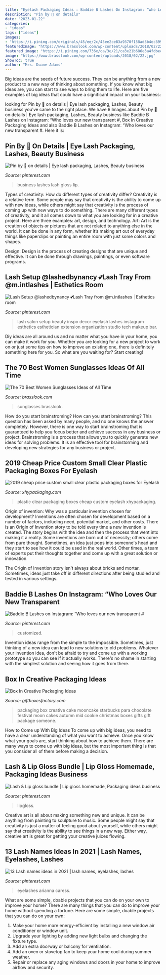 ```yaml
---
title: "Eyelash Packaging Ideas : Baddie B Lashes On Instagram: “who Loves Our New Transparent #"
description: "Pin by 🦋 on details"
date: "2023-01-22"
categories:
- "ideas"
tags: ["ideas"]
images:
- "https://i.pinimg.com/originals/45/ee/2c/45ee2ce83a9370f158ad3b4ec399ae81.jpg"
featuredImage: "https://www.brasslook.com/wp-content/uploads/2018/02/22.jpg"
featured_image: "https://i.pinimg.com/736x/ca/3e/21/ca3e21b686e3a4fdbecc1a631f318f0f.jpg"
image: "https://www.brasslook.com/wp-content/uploads/2018/02/22.jpg"
ShowToc: true
author: "Mrs. Duane Adams"
---
```



Big ideas are the seeds of future success. They can be anything from a new product to a new way of thinking about something. If you know what big ideas are, you can start to see ways to bring them to life. Here are five examples of big ideas that could have a significant impact on your business:

	

		
looking for Pin by 🦋 on details | Eye lash packaging, Lashes, Beauty business you've came to the right place. We have 8 Images about Pin by 🦋 on details | Eye lash packaging, Lashes, Beauty business like Baddie B Lashes on Instagram: “Who loves our new transparent #, Box In Creative Packaging Ideas and also Baddie B Lashes on Instagram: “Who loves our new transparent #. Here it is:
		
    
## Pin By 🦋 On Details | Eye Lash Packaging, Lashes, Beauty Business

<img loading=lazy src="https://i.pinimg.com/originals/06/05/2a/06052ab241284055d0b1150e9e116a74.jpg" onerror="this.onerror=null;this.src='https://tse4.mm.bing.net/th?id=OIP.T2rojj4Y7ZHwcjm-TzW0uAHaIN&amp;pid=15.1';" alt="Pin by 🦋 on details | Eye lash packaging, Lashes, Beauty business">

_Source: pinterest.com_

>business lashes lash gloss lip. 

	

Types of creativity: How do different types of creativity differ?
Creativity is a relative term. Some people may say that creativity is the ability to come up with new ideas, while others might say that creativity is the process of coming up with new ways to do something. There are many different types of creativity, and it all comes down to what you are looking for in a creative project. Here are three examples: art, design, and technology.
Art: Art is the creation of objects or pictures that are not related to anything else in the world. It can be done in any form, whether it’s making art out of everyday things like paperclips or painting an entire room with just some colors and shapes.

Design: Design is the process of creating designs that are unique and effective. It can be done through drawings, paintings, or even software programs.

    
## Lash Setup @lashedbynancy 💕Lash Tray From @m.intlashes | Esthetics Room

<img loading=lazy src="https://i.pinimg.com/originals/45/ee/2c/45ee2ce83a9370f158ad3b4ec399ae81.jpg" onerror="this.onerror=null;this.src='https://tse3.mm.bing.net/th?id=OIP.M1NaWJ1_ZhKQ-MeeRAqDnQHaJQ&amp;pid=15.1';" alt="Lash Setup @lashedbynancy 💕Lash Tray from @m.intlashes | Esthetics room">

_Source: pinterest.com_

>lash salon setup beauty inspo decor eyelash lashes instagram esthetics esthetician extension organization studio tech makeup bar. 

	

Diy ideas are all around us and no matter what you have in your home, you can make it work for you. Whether you are looking for a new project to work on or just some tips on how to improve an existing one, there is definitely something here for you. So what are you waiting for? Start creating!

    
## The 70 Best Women Sunglasses Ideas Of All Time

<img loading=lazy src="https://www.brasslook.com/wp-content/uploads/2018/02/22.jpg" onerror="this.onerror=null;this.src='https://tse3.mm.bing.net/th?id=OIP.fBCcTyVCCn84qem_8UPY1QHaJ4&amp;pid=15.1';" alt="The 70 Best Women Sunglasses Ideas of All Time">

_Source: brasslook.com_

>sunglasses brasslook. 

	

How do you start brainstroming?
How can you start brainstroming? This question has been asked by many people, and no one knows the answer completely. However, there is one way to start brainstroming that is guaranteed to help you focus better and achieve success in any business or project. Brainstroming is a process that allows you to quickly generate new ideas for solving problems. It is an effective tool for brainstorming and developing new strategies for any business or project.

    
## 2019 Cheap Price Custom Small Clear Plastic Packaging Boxes For Eyelash

<img loading=lazy src="http://img.xhypackaging.com/xhypackaging.com/1567581751890/kf/HTB1zLF.aIfrK1RkSnb4q6xHRFXad/200634396/HTB1zLF.aIfrK1RkSnb4q6xHRFXad.jpg" onerror="this.onerror=null;this.src='https://tse3.mm.bing.net/th?id=OIP.-ax9kfNfSDvZs3eme9_v1AHaHa&amp;pid=15.1';" alt="2019 cheap price custom small clear plastic packaging boxes for Eyelash">

_Source: xhypackaging.com_

>plastic clear packaging boxes cheap custom eyelash xhypackaging. 

	

Origin of invention: Why was a particular invention chosen for development?
Inventions are often chosen for development based on a number of factors, including need, potential market, and other costs. There is an Origin of Invention story to be told every time a new invention is created. The story begins with the idea and then the process that went into making it a reality. 
Some inventions are born out of necessity; others come from pure thought. Sometimes, an idea just pops into someone's head and they start to see how it could be used in the real world. Other times, a team of experts put their thoughts together and come up with a great solution or innovation. 

The Origin of Invention story isn't always about bricks and mortar. Sometimes, ideas just take off in different directions after being studied and tested in various settings.

    
## Baddie B Lashes On Instagram: “Who Loves Our New Transparent #

<img loading=lazy src="https://i.pinimg.com/736x/ca/3e/21/ca3e21b686e3a4fdbecc1a631f318f0f.jpg" onerror="this.onerror=null;this.src='https://tse2.mm.bing.net/th?id=OIP.WcH-twFGoR8YeAyznT0YvgHaHa&amp;pid=15.1';" alt="Baddie B Lashes on Instagram: “Who loves our new transparent #">

_Source: pinterest.com_

>customized. 

	

Invention ideas range from the simple to the impossible. Sometimes, just thinking of a new idea can lead to new solutions to old problems. Whatever your invention idea, don't be afraid to try and come up with a working prototype so you can see if it actually works. There's no shame in starting with the simplest solution and seeing how it goes from there.

    
## Box In Creative Packaging Ideas

<img loading=lazy src="http://www.giftboxesfactory.com/uploads/2016/07/201057196497.jpg" onerror="this.onerror=null;this.src='https://tse3.mm.bing.net/th?id=OIP.DZGt0AG163G4uuAmDUw_TQHaLH&amp;pid=15.1';" alt="Box In Creative Packaging Ideas">

_Source: giftboxesfactory.com_

>packaging box creative cake mooncake starbucks para chocolate festival moon cakes autumn mid cookie christmas boxes gifts gift package someone. 

	

How to Come up With Big Ideas
To come up with big ideas, you need to have a clear understanding of what you want to achieve. Once you know what your goals are, start thinking about how to achieve them. There are many ways to come up with big ideas, but the most important thing is that you consider all of them before making a decision.

    
## Lash &amp; Lip Gloss Bundle | Lip Gloss Homemade, Packaging Ideas Business

<img loading=lazy src="https://i.pinimg.com/originals/1d/85/74/1d85746c493ba0f398256974945ab453.jpg" onerror="this.onerror=null;this.src='https://tse3.mm.bing.net/th?id=OIP.Ulnaa9FVUoGd3awm_D1WQgHaJ4&amp;pid=15.1';" alt="Lash &amp; Lip gloss bundle | Lip gloss homemade, Packaging ideas business">

_Source: pinterest.com_

>lipgloss. 

	

Creative art is all about making something new and unique. It can be anything from painting to sculpture to music. Some people might say that creativity is just a matter of feeling good about yourself, while others might say that creativity is the ability to see things in a new way. Either way, creative art is great for getting your creative juices flowing.

    
## 13 Lash Names Ideas In 2021 | Lash Names, Eyelashes, Lashes

<img loading=lazy src="https://i.pinimg.com/236x/cb/91/5b/cb915b70eade55f5389ea41dba28b897.jpg" onerror="this.onerror=null;this.src='https://tse2.mm.bing.net/th?id=OIP.HkwIc8bc5eZTroCJGIK7pgAAAA&amp;pid=15.1';" alt="13 Lash names ideas in 2021 | lash names, eyelashes, lashes">

_Source: pinterest.com_

>eyelashes arianna caress. 

	

What are some simple, doable projects that you can do on your own to improve your home?
There are many things that you can do to improve your home without spending a fortune. Here are some simple, doable projects that you can do on your own:
1. Make your home more energy-efficient by installing a new window air conditioner or window unit.
2. Upgrade your lighting by adding new light bulbs and changing the fixture type.
3. Add an extra doorway or balcony for ventilation. 
4. Add an oven or stovetop fan to keep your home cool during summer weather. 
5. Repair or replace any aging windows and doors in your home to improve airflow and security.

